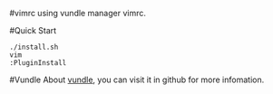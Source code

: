 #vimrc
using vundle manager vimrc.

#Quick Start
```
./install.sh
vim
:PluginInstall
```
#Vundle
About [vundle](https://github.com/VundleVim/Vundle.vim), you can visit it in github for more infomation.
